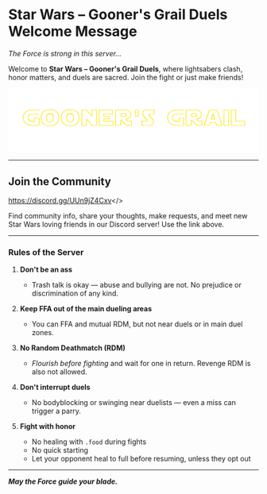 # Star Wars – Gooner's Grail Duels **Welcome Message**
*The Force is strong in this server...*

Welcome to **Star Wars – Gooner's Grail Duels**, where lightsabers clash, honor matters, and duels are sacred. Join the fight or just make friends!

![Server Banner](Logo.png)

---

## **Join the Community**

<a id="Gooner's Grail Discord">https://discord.gg/UUn9jZ4Cxv</>

Find community info, share your thoughts, make requests, and meet new Star Wars loving friends in our Discord server! Use the link above.

---

### **Rules of the Server**

1. **Don't be an ass**  
   - Trash talk is okay — abuse and bullying are not. No prejudice or discrimination of any kind.

2. **Keep FFA out of the main dueling areas**  
   - You can FFA and mutual RDM, but not near duels or in main duel zones.

3. **No Random Deathmatch (RDM)**  
   - *Flourish before fighting* and wait for one in return. Revenge RDM is also not allowed.

4. **Don't interrupt duels**  
   - No bodyblocking or swinging near duelists — even a miss can trigger a parry.

5. **Fight with honor**  
   - No healing with `.food` during fights  
   - No quick starting  
   - Let your opponent heal to full before resuming, unless they opt out

---

***May the Force guide your blade.***
